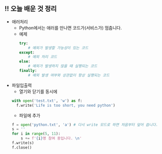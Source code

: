 ## !! 오늘 배운 것 정리

-   애러처리
    -   Python에서는 애러를 만나면 코드가(서비스가) 멈춥니다.
    -   예제
        ```python
        try:
            # 예외가 발생할 가능성이 있는 코드
        except:
            # 예외 처리 코드
        else:
            # 예외가 발생하지 않을 때 실행되는 코드
        finally:
            # 예외 발생 여부와 상관없이 항상 실행되는 코드
        ```
-   파일입출력
    -   열기와 닫기를 동시에
    ```python
    with open('test.txt', 'w') as f:
      f.write('Life is too short, you need python')
    ```
    -   파일에 추가
    ```python
    f = open('python.txt', 'a') # 다시 write 모드로 하면 처음부터 덮어 씁니다.
    s = ''
    for i in range(5, 11):
        s += f'{i}명 참여 중입니다. \n'
    f.write(s)
    f.close()
    ```
